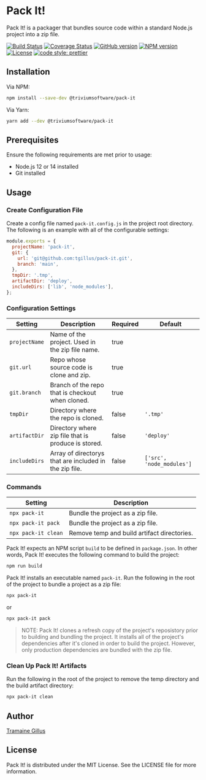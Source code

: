 # Pack It!

Pack It! is a packager that bundles source code within a standard Node.js project into a zip file.

[![Build Status](https://app.travis-ci.com/tgillus/pack-it.svg?branch=main)](https://app.travis-ci.com/tgillus/pack-it)
[![Coverage Status](https://coveralls.io/repos/github/tgillus/pack-it/badge.svg?branch=main)](https://coveralls.io/github/tgillus/pack-it?branch=main)
[![GitHub version](https://img.shields.io/github/package-json/v/tgillus/pack-it)](https://github.com/tgillus/pack-it#readme)
[![NPM version](https://img.shields.io/npm/v/@triviumsoftware/pack-it)](https://www.npmjs.com/package/@triviumsoftware/pack-it)
[![License](https://img.shields.io/npm/l/@triviumsoftware/pack-it)](https://github.com/tgillus/pack-it/blob/main/LICENSE)
[![code style: prettier](https://img.shields.io/badge/code_style-prettier-ff69b4.svg?style=flat-square)](https://github.com/prettier/prettier)

## Installation

Via NPM:

```bash
npm install --save-dev @triviumsoftware/pack-it
```

Via Yarn:

```bash
yarn add --dev @triviumsoftware/pack-it
```

## Prerequisites

Ensure the following requirements are met prior to usage:

- Node.js 12 or 14 installed
- Git installed

## Usage

### Create Configuration File

Create a config file named `pack-it.config.js` in the project root directory. The following is an example with all of the configurable settings:

```javascript
module.exports = {
  projectName: 'pack-it',
  git: {
    url: 'git@github.com:tgillus/pack-it.git',
    branch: 'main',
  },
  tmpDir: '.tmp',
  artifactDir: 'deploy',
  includeDirs: ['lib', 'node_modules'],
};
```

### Configuration Settings

| Setting       | Description                                            | Required | Default                   |
| ------------- | ------------------------------------------------------ | -------- | ------------------------- |
| `projectName` | Name of the project. Used in the zip file name.        | true     |                           |
| `git.url`     | Repo whose source code is clone and zip.               | true     |                           |
| `git.branch`  | Branch of the repo that is checkout when cloned.       | true     |                           |
| `tmpDir`      | Directory where the repo is cloned.                    | false    | `'.tmp'`                  |
| `artifactDir` | Directory where zip file that is produce is stored.    | false    | `'deploy'`                |
| `includeDirs` | Array of directorys that are included in the zip file. | false    | `['src', 'node_modules']` |

### Commands

| Setting             | Description                                 |
| ------------------- | ------------------------------------------- |
| `npx pack-it`       | Bundle the project as a zip file.           |
| `npx pack-it pack`  | Bundle the project as a zip file.           |
| `npx pack-it clean` | Remove temp and build artifact directories. |

Pack It! expects an NPM script `build` to be defined in `package.json`. In other words, Pack It! executes the following command to build the project:

```bash
npm run build
```

Pack It! installs an executable named `pack-it`. Run the following in the root of the project to bundle a project as a zip file:

```bash
npx pack-it
```

or

```bash
npx pack-it pack
```

> NOTE: Pack It! clones a refresh copy of the project's reposistory prior to building and bundling the project. It installs all of the project's dependencies after it's cloned in order to build the project. However, only production dependencies are bundled with the zip file.

### Clean Up Pack It! Artifacts

Run the following in the root of the project to remove the temp directory and the build artifact directory:

```bash
npx pack-it clean
```

## Author

[Tramaine Gillus](https://tramaine.me)

## License

Pack It! is distributed under the MIT License. See the LICENSE file for more information.
